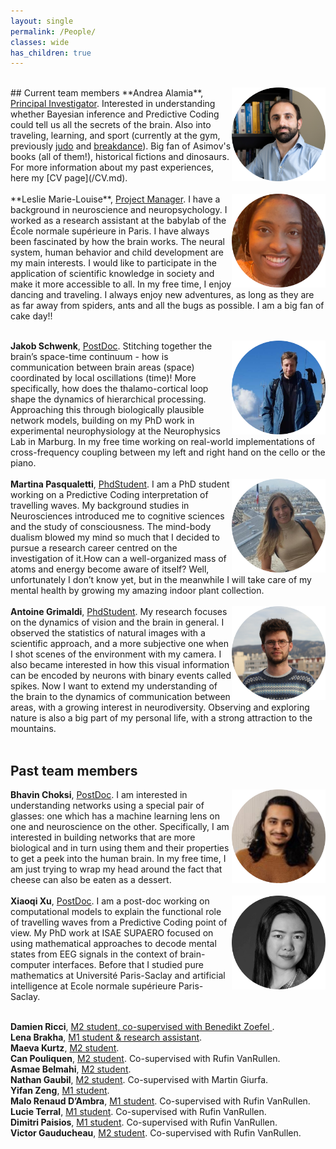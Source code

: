 ```yaml
---
layout: single
permalink: /People/
classes: wide
has_children: true 
---
```

<br> 
## Current team members
<img style="float: right;" src="/assets/images/AlamiaRound.png" alt="People"  width="150" height="150">  **Andrea Alamia**, <ins>Principal Investigator</ins>. Interested in understanding whether Bayesian inference and Predictive Coding could tell us all the secrets of the brain. Also into traveling, learning, and sport (currently at the gym, previously <a href="https://www.youtube.com/watch?v=HGItIydr3uQ&ab_channel=AnerThor">judo</a>  and  <a href="https://www.youtube.com/watch?v=K4uasDPfJrk&ab_channel=AndreaAlamiabreakdance">breakdance</a>). Big fan of Asimov's books (all of them!), historical fictions and dinosaurs. For more information about my past experiences, here my [CV page](/CV.md). <br> 
<br> 
<img style="float: right;" src="/assets/images/LeslieRound.png" alt="People"  width="150" height="150">  **Leslie Marie-Louise**, <ins>Project Manager</ins>.
I have a background in neuroscience and neuropsychology. I worked as a research assistant at the babylab of the École normale supérieure in Paris. I have always been fascinated by how the brain works. The neural system, human behavior and child development are my main interests. I would like to participate in the application of scientific knowledge in society and make it more accessible to all. In my free time, I enjoy dancing and traveling. I always enjoy new adventures, as long as they are as far away from spiders, ants and all the bugs as possible. I am a big fan of cake day!!  <br> 
<br> 

<img style="float: right;" src="/assets/images/jakobRound2.png" alt="People"  width="150" height="150">  **Jakob Schwenk**, <ins>PostDoc</ins>. Stitching together the brain’s space-time continuum - how is communication between brain areas (space) coordinated by local oscillations (time)! More specifically, how does the thalamo-cortical loop shape the dynamics of hierarchical processing. Approaching this through biologically plausible network models, building on my PhD work in experimental neurophysiology at the Neurophysics Lab in Marburg. In my free time working on real-world implementations of cross-frequency coupling between my left and right hand on the cello or the piano. <br> 
<br> 
<img style="float: right;" src="/assets/images/martinaCerchio.png" alt="People"  width="150" height="150">  **Martina Pasqualetti**, <ins>PhdStudent</ins>. I am a PhD student working on a Predictive Coding interpretation of travelling waves. My background studies in Neurosciences introduced me to cognitive sciences and the study of consciousness. The mind-body dualism blowed my mind so much that I decided to pursue a research career centred on the investigation of it.How can a well-organized mass of atoms and energy become aware of itself? Well, unfortunately I don’t know yet, but in the meanwhile I will take care of my mental health by growing my amazing indoor plant collection. <br> 
<br> 
<img style="float: right;" src="/assets/images/antoineRound.png" alt="People"  width="150" height="150">  **Antoine Grimaldi**, <ins>PhdStudent</ins>. My research focuses on the dynamics of vision and the brain in general. I observed the statistics of natural images with a scientific approach, and a more subjective one when I shot scenes of the environment with my camera. I also became interested in how this visual information can be encoded by neurons with binary events called spikes. Now I want to extend my understanding of the brain to the dynamics of communication between areas, with a growing interest in neurodiversity. Observing and exploring nature is also a big part of my personal life, with a strong attraction to the mountains. <br> 
<br> 

## Past team members 

<img style="float: right;" src="/assets/images/BhavinRound.png" alt="People"  width="150" height="150">  **Bhavin Choksi**, <ins>PostDoc</ins>. I am interested in understanding networks using a special pair of glasses: one which has a machine learning lens on one and neuroscience on the other. Specifically, I am interested in building networks that are more biological and in turn using them and their properties to get a peek into the human brain.  In my free time, I am just trying to wrap my head around the fact that cheese can also be eaten as a dessert. <br> 
<br> 
<img style="float: right;" src="/assets/images/XiaoqiRound.png" alt="People"  width="150" height="150">  **Xiaoqi Xu**, <ins>PostDoc</ins>. I am a post-doc working on computational models to explain the functional role of travelling waves from a Predictive Coding point of view. My PhD work at ISAE SUPAERO focused on using mathematical approaches to decode mental states from EEG signals in the context of brain-computer interfaces. Before that I studied pure mathematics at Université Paris-Saclay and artificial intelligence at Ecole normale supérieure Paris-Saclay. <br> 
<br> 

**Damien Ricci**, <ins>M2 student, co-supervised with Benedikt Zoefel </ins>. <br> 
**Lena Brakha**, <ins>M1 student & research assistant</ins>. <br> 
**Maeva Kurtz**, <ins>M2 student</ins>. <br> 
**Can Pouliquen**, <ins>M2 student</ins>. Co-supervised with Rufin VanRullen.<br> 
**Asmae Belmahi**, <ins>M2 student</ins>. <br> 
**Nathan Gaubil**, <ins>M2 student</ins>. Co-supervised with Martin Giurfa.<br> 
**Yifan Zeng**, <ins>M1 student</ins>. <br> 
**Malo Renaud D’Ambra**, <ins>M1 student</ins>. Co-supervised with Rufin VanRullen.<br> 
**Lucie Terral**, <ins>M1 student</ins>. Co-supervised with Rufin VanRullen.<br> 
**Dimitri Paisios**, <ins>M1 student</ins>. Co-supervised with Rufin VanRullen.<br> 
**Victor Gauducheau**, <ins>M2 student</ins>. Co-supervised with Rufin VanRullen.<br> 

